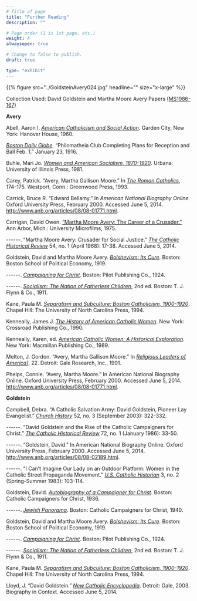 ```yaml
---
# Title of page
title: "Further Reading"
description: ""

# Page order (1 is 1st page, etc.)
weight: 4
alwaysopen: true

# Change to false to publish.
draft: true

type: "exhibit"
---
```




{{% figure src="../GoldsteinAvery024.jpg" headline="" size="x-large" %}}

Collection Used: David Goldstein and Martha Moore Avery Papers [(MS1986-167)](https://bc-primo.hosted.exlibrisgroup.com/primo-explore/fulldisplay?docid=ALMA-BC21387017070001021&context=L&vid=bclib_new&search_scope=bcl&tab=bcl_only&lang=en_US)  

__Avery__

Abell, Aaron I. *[American Catholicism and Social Action](https://bc-primo.hosted.exlibrisgroup.com/primo-explore/fulldisplay?docid=ALMA-BC21363277670001021&context=L&vid=bclib_new&search_scope=bcl&tab=bcl_only&lang=en_US)*. Garden City, New York: Hanover House, 1960.

*[Boston Daily Globe](https://bc-primo.hosted.exlibrisgroup.com/primo-explore/fulldisplay?docid=ALMA-BC51390475540001021&context=L&vid=bclib_new&search_scope=bcl&tab=bcl_only&lang=en_US)*. “Philomatheia Club Completing Plans for Reception and Ball Feb. 1.” January 23, 1916.

Buhle, Mari Jo. *[Women and American Socialism, 1870-1920](https://bc-primo.hosted.exlibrisgroup.com/primo-explore/fulldisplay?docid=ALMA-BC21333216150001021&context=L&vid=bclib_new&search_scope=bcl&tab=bcl_only&lang=en_US)*. Urbana: University of Illinois Press, 1981.

Carey, Patrick. “Avery, Martha Gallison Moore.” In *[The Roman Catholics](https://bc-primo.hosted.exlibrisgroup.com/primo-explore/fulldisplay?docid=ALMA-BC21384335460001021&context=L&vid=bclib_new&search_scope=bcl&tab=bcl_only&lang=en_US)*, 174-175. Westport, Conn.: Greenwood Press, 1993.

Carrick, Bruce R. “Edward Bellamy.” In *American National Biography Online*. Oxford University Press, February 2000. Accessed June 5, 2014. http://www.anb.org/articles/08/08-01771.html.

Carrigan, David Owen. [“Martha Moore Avery: The Career of a Crusader.”](https://bc-primo.hosted.exlibrisgroup.com/primo-explore/fulldisplay?docid=ALMA-BC21448496950001021&context=L&vid=bclib_new&search_scope=bcl&tab=bcl_only&lang=en_US) Ann Arbor, Mich.: University Microfilms, 1975.

------. “Martha Moore Avery: Crusader for Social Justice.” *[The Catholic Historical Review](https://bc-primo.hosted.exlibrisgroup.com/primo-explore/fulldisplay?docid=ALMA-BC51393567660001021&context=L&vid=bclib_new&search_scope=bcl&tab=bcl_only&lang=en_US)* 54, no. 1 (April 1968): 17-38. Accessed June 5, 2014.

Goldstein, David and Martha Moore Avery. *[Bolshevism: Its Cure](https://bc-primo.hosted.exlibrisgroup.com/primo-explore/fulldisplay?docid=ALMA-BC21371118680001021&context=L&vid=bclib_new&search_scope=bcl&tab=bcl_only&lang=en_US)*. Boston: Boston School of Political Economy, 1919.

------. *[Campaigning for Christ](https://bc-primo.hosted.exlibrisgroup.com/primo-explore/fulldisplay?docid=ALMA-BC21371119190001021&context=L&vid=bclib_new&search_scope=bcl&tab=bcl_only&lang=en_US0)*. Boston: Pilot Publishing Co., 1924.

------. *[Socialism: The Nation of Fatherless Children](https://bc-primo.hosted.exlibrisgroup.com/primo-explore/fulldisplay?docid=ALMA-BC21371117700001021&context=L&vid=bclib_new&search_scope=bcl&tab=bcl_only&lang=en_US)*, 2nd ed. Boston: T. J. Flynn & Co., 1911.

Kane, Paula M. *[Separatism and Subculture: Boston Catholicism, 1900-1920](https://bc-primo.hosted.exlibrisgroup.com/primo-explore/fulldisplay?docid=ALMA-BC21341495910001021&context=L&vid=bclib_new&search_scope=bcl&tab=bcl_only&lang=en_US)*. Chapel Hill: The University of North Carolina Press, 1994.

Kenneally, James J. *[The History of American Catholic Women](https://bc-primo.hosted.exlibrisgroup.com/primo-explore/fulldisplay?docid=ALMA-BC21340090180001021&context=L&vid=bclib_new&search_scope=bcl&tab=bcl_only&lang=en_US)*. New York: Crossroad Publishing Co., 1990.

Kenneally, Karen, ed. *[American Catholic Women: A Historical Exploration](https://bc-primo.hosted.exlibrisgroup.com/primo-explore/fulldisplay?docid=ALMA-BC21370841280001021&context=L&vid=bclib_new&search_scope=bcl&tab=bcl_only&lang=en_US)*. New York: Macmillan Publishing Co., 1989.

Melton, J. Gordon. “Avery, Martha Gallison Moore.” In *[Religious Leaders of America](https://bc-primo.hosted.exlibrisgroup.com/primo-explore/fulldisplay?docid=ALMA-BC21346345040001021&context=L&vid=bclib_new&search_scope=bcl&tab=bcl_only&lang=en_US)]*, 22. Detroit: Gale Research, Inc., 1991.

Phelps, Connie. “Avery, Martha Moore.” In American National Biography Online. Oxford University Press, February 2000. Accessed June 5, 2014. http://www.anb.org/articles/08/08-01771.html.

__Goldstein__

Campbell, Debra. “A Catholic Salvation Army: David Goldstein, Pioneer Lay Evangelist.” *[Church History](https://bc-primo.hosted.exlibrisgroup.com/primo-explore/fulldisplay?docid=ALMA-BC51393566510001021&context=L&vid=bclib_new&search_scope=bcl&tab=bcl_only&lang=en_US)* 52, no. 3 (September 2003): 322-332.

------. “David Goldstein and the Rise of the Catholic Campaigners for Christ.” *[The Catholic
Historical Review](https://bc-primo.hosted.exlibrisgroup.com/primo-explore/fulldisplay?docid=ALMA-BC51393567660001021&context=L&vid=bclib_new&search_scope=bcl&tab=bcl_only&lang=en_US)* 72, no. 1 (January 1986): 33-50.

------. “Goldstein, David.” In American National Biography Online. Oxford University Press, February 2000. Accessed June 5, 2014. http://www.anb.org/articles/08/08-02189.html.

------. “I Can’t Imagine Our Lady on an Outdoor Platform: Women in the Catholic Street Propaganda Movement.” *[U.S. Catholic Historian](https://bc-primo.hosted.exlibrisgroup.com/primo-explore/fulldisplay?docid=ALMA-BC51393869790001021&context=L&vid=bclib_new&search_scope=bcl&tab=bcl_only&lang=en_US0)* 3, no. 2 (Spring-Summer 1983): 103-114.

Goldstein, David. *[Autobiography of a Campaigner for Christ](https://bc-primo.hosted.exlibrisgroup.com/primo-explore/fulldisplay?docid=ALMA-BC21311258440001021&context=L&vid=bclib_new&search_scope=bcl&tab=bcl_only&lang=en_US)*. Boston: Catholic Campaigners for Christ, 1936.

------. *[Jewish Panorama](https://bc-primo.hosted.exlibrisgroup.com/primo-explore/fulldisplay?docid=ALMA-BC21333491300001021&context=L&vid=bclib_new&search_scope=bcl&tab=bcl_only&lang=en_US)*. Boston: Catholic Campaigners for Christ, 1940.

Goldstein, David and Martha Moore Avery. *[Bolshevism: Its Cure](https://bc-primo.hosted.exlibrisgroup.com/primo-explore/fulldisplay?docid=ALMA-BC21371118680001021&context=L&vid=bclib_new&search_scope=bcl&tab=bcl_only&lang=en_US)*. Boston: Boston School of Political Economy, 1919.

------. *[Campaigning for Christ](https://bc-primo.hosted.exlibrisgroup.com/primo-explore/fulldisplay?docid=ALMA-BC21371119190001021&context=L&vid=bclib_new&search_scope=bcl&tab=bcl_only&lang=en_US0)*. Boston: Pilot Publishing Co., 1924.

------. *[Socialism: The Nation of Fatherless Children](https://bc-primo.hosted.exlibrisgroup.com/primo-explore/fulldisplay?docid=ALMA-BC21371117700001021&context=L&vid=bclib_new&search_scope=bcl&tab=bcl_only&lang=en_US)*, 2nd ed. Boston: T. J. Flynn & Co., 1911.

Kane, Paula M. *[Separatism and Subculture: Boston Catholicism, 1900-1920](https://bc-primo.hosted.exlibrisgroup.com/primo-explore/fulldisplay?docid=ALMA-BC21341495910001021&context=L&vid=bclib_new&search_scope=bcl&tab=bcl_only&lang=en_US)*. Chapel Hill: The University of North Carolina Press, 1994.

Lloyd, J. “David Goldstein.” *[New Catholic Encyclopedia](https://bc-primo.hosted.exlibrisgroup.com/primo-explore/fulldisplay?docid=ALMA-BC51390063470001021&context=L&vid=bclib_new&search_scope=bcl&tab=bcl_only&lang=en_US)*. Detroit: Gale, 2003. Biography in Context. Accessed June 5, 2014.

